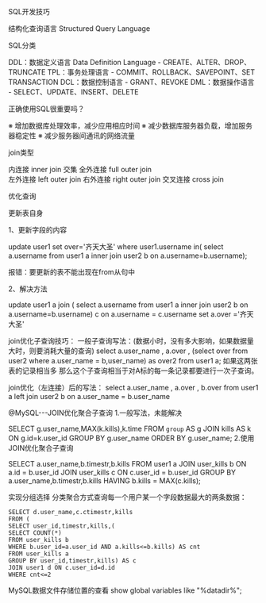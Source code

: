 SQL开发技巧

结构化查询语言 Structured Query Language

SQL分类

DDL：数据定义语言  Data Definition Language
    - CREATE、ALTER、DROP、TRUNCATE 
TPL：事务处理语言 
    - COMMIT、ROLLBACK、SAVEPOINT、SET TRANSACTION
DCL：数据控制语言 
    - GRANT、REVOKE
DML：数据操作语言 
    - SELECT、UPDATE、INSERT、DELETE


正确使用SQL很重要吗？

※ 增加数据库处理效率，减少应用相应时间
※ 减少数据库服务器负载，增加服务器稳定性
※ 减少服务器间通讯的网络流量


join类型

内连接 inner join   交集
全外连接 full outer join  
左外连接 left outer join 
右外连接 right outer join
交叉连接 cross join

优化查询

更新表自身

1、更新字段的内容

update user1 
set over='齐天大圣' 
where user1.username in(
select a.username 
from user1 a inner join user2 b 
on a.username=b.username);

报错：要更新的表不能出现在from从句中

2、解决方法

update user1 a join (
select a.username 
from user1 a inner join user2 b 
on a.username=b.username) c 
on a.username = c.username 
set a.over ='齐天大圣'


join优化子查询技巧：
一般子查询写法：(数据小时，没有多大影响，如果数据量大时，则要消耗大量的查询)
select a.user_name , a.over , (select over from user2 where a.user_name = b,user_name) as over2
from user1 a;
如果这两张表的记录相当多 那么这个子查询相当于对A标的每一条记录都要进行一次子查询。

join优化（左连接）后的写法：
select a.user_name , a.over , b.over from user1 a
left join user2 b on a.user_name = b.user_name



@MySQL---JOIN优化聚合子查询
1.一般写法，未能解决

SELECT g.user_name,MAX(k.kills),k.time 
FROM `group` AS g 
JOIN kills AS k ON g.id=k.user_id 
GROUP BY g.user_name 
ORDER BY g.user_name;
2.使用JOIN优化聚合子查询

SELECT a.user_name,b.timestr,b.kills FROM user1 a
JOIN user_kills b ON a.id = b.user_id 
JOIN user_kills c ON c.user_id = b.user_id
GROUP BY a.user_name,b.timestr,b.kills
HAVING b.kills = MAX(c.kills);

实现分组选择
分类聚合方式查询每一个用户某一个字段数据最大的两条数据：
```
SELECT d.user_name,c.ctimestr,kills 
FROM (
SELECT user_id,timestr,kills,(
SELECT COUNT(*) 
FROM user_kills b 
WHERE b.user_id=a.user_id AND a.kills<=b.kills) AS cnt 
FROM user_kills a 
GROUP BY user_id,timestr,kills) AS c 
JOIN user1 d ON c.user_id=d.id 
WHERE cnt<=2
```


MySQL数据文件存储位置的查看
show global variables like "%datadir%";
